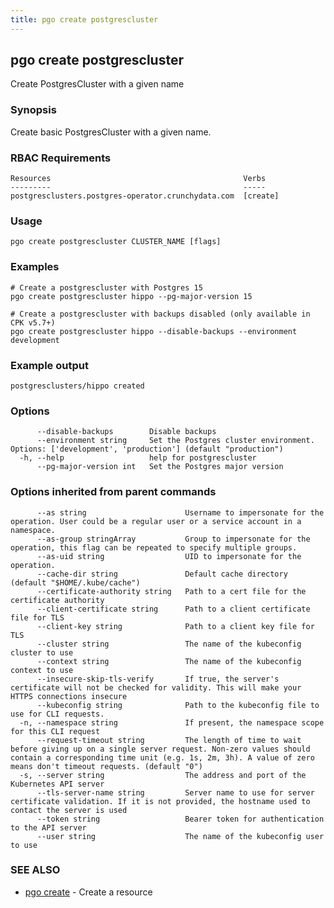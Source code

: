 ```yaml
---
title: pgo create postgrescluster
---
```

## pgo create postgrescluster

Create PostgresCluster with a given name

### Synopsis

Create basic PostgresCluster with a given name.

### RBAC Requirements
    Resources                                           Verbs
    ---------                                           -----
    postgresclusters.postgres-operator.crunchydata.com  [create]

### Usage

```
pgo create postgrescluster CLUSTER_NAME [flags]
```

### Examples

```
# Create a postgrescluster with Postgres 15
pgo create postgrescluster hippo --pg-major-version 15

# Create a postgrescluster with backups disabled (only available in CPK v5.7+)
pgo create postgrescluster hippo --disable-backups --environment development

```
### Example output
```    
postgresclusters/hippo created
```

### Options

```
      --disable-backups        Disable backups
      --environment string     Set the Postgres cluster environment. Options: ['development', 'production'] (default "production")
  -h, --help                   help for postgrescluster
      --pg-major-version int   Set the Postgres major version
```

### Options inherited from parent commands

```
      --as string                      Username to impersonate for the operation. User could be a regular user or a service account in a namespace.
      --as-group stringArray           Group to impersonate for the operation, this flag can be repeated to specify multiple groups.
      --as-uid string                  UID to impersonate for the operation.
      --cache-dir string               Default cache directory (default "$HOME/.kube/cache")
      --certificate-authority string   Path to a cert file for the certificate authority
      --client-certificate string      Path to a client certificate file for TLS
      --client-key string              Path to a client key file for TLS
      --cluster string                 The name of the kubeconfig cluster to use
      --context string                 The name of the kubeconfig context to use
      --insecure-skip-tls-verify       If true, the server's certificate will not be checked for validity. This will make your HTTPS connections insecure
      --kubeconfig string              Path to the kubeconfig file to use for CLI requests.
  -n, --namespace string               If present, the namespace scope for this CLI request
      --request-timeout string         The length of time to wait before giving up on a single server request. Non-zero values should contain a corresponding time unit (e.g. 1s, 2m, 3h). A value of zero means don't timeout requests. (default "0")
  -s, --server string                  The address and port of the Kubernetes API server
      --tls-server-name string         Server name to use for server certificate validation. If it is not provided, the hostname used to contact the server is used
      --token string                   Bearer token for authentication to the API server
      --user string                    The name of the kubeconfig user to use
```

### SEE ALSO

* [pgo create](/reference/pgo_create/)	 - Create a resource

